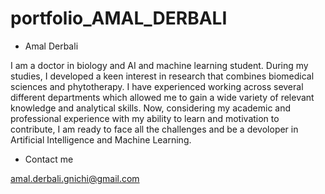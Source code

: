 # portfolio_AMAL_DERBALI

- Amal Derbali

I am a doctor in biology and AI and machine learning student. During my studies, I developed a keen interest in research that combines biomedical sciences and phytotherapy. I have experienced working across several different departments which allowed me to gain a wide variety of relevant knowledge and analytical skills. 
Now, considering my academic and professional experience with my ability to learn and motivation to contribute, I am ready to face all the challenges and be a devoloper in Artificial Intelligence and Machine Learning.





 - Contact me

 amal.derbali.gnichi@gmail.com

